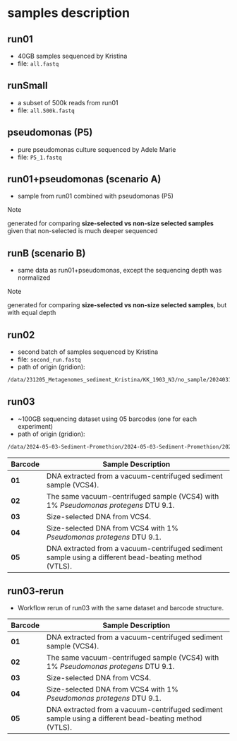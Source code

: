 # samples description

## run01

* 40GB samples sequenced by Kristina 
* file: `all.fastq`
  
## runSmall

* a subset of 500k reads from run01 
* file: `all.500k.fastq`
  
## pseudomonas (P5)

* pure pseudomonas culture sequenced by Adele Marie
* file: `P5_1.fastq`
  
## run01+pseudomonas (scenario A)

* sample from run01 combined with pseudomonas (P5)
>[!NOTE]
>generated for comparing **size-selected vs non-size selected samples**  
>given that non-selected is much deeper sequenced  

## runB (scenario B)

* same data as run01+pseudomonas, except the sequencing depth was normalized
>[!NOTE]
>generated for comparing **size-selected vs non-size selected samples**, but with equal depth

## run02

* second batch of samples sequenced by Kristina  
* file: `second_run.fastq`  
* path of origin (gridion):
```bash
/data/231205_Metagenomes_sediment_Kristina/KK_1903_N3/no_sample/20240319_1550_X1_FAX80973_b466842e/fastq_pass/ 
```

## run03

* ~100GB sequencing dataset using 05 barcodes (one for each experiment)  
* path of origin (gridion):
```bash
/data/2024-05-03-Sediment-Promethion/2024-05-03-Sediment-Promethion/20240503_1728_P2S-01248-A_PAQ61173_ffaf27f4/fastq_pass
```

| Barcode | Sample Description |
|---------|--------------------|
| **01** | DNA extracted from a vacuum-centrifuged sediment sample (VCS4). |
| **02** | The same vacuum-centrifuged sample (VCS4) with 1% *Pseudomonas protegens* DTU 9.1. |
| **03** | Size-selected DNA from VCS4. |
| **04** | Size-selected DNA from VCS4 with 1% *Pseudomonas protegens* DTU 9.1. |
| **05** | DNA extracted from a vacuum-centrifuged sediment sample using a different bead-beating method (VTLS). |

## run03-rerun

* Workflow rerun of run03 with the same dataset and barcode structure.

| Barcode | Sample Description |
|---------|--------------------|
| **01** | DNA extracted from a vacuum-centrifuged sediment sample (VCS4). |
| **02** | The same vacuum-centrifuged sample (VCS4) with 1% *Pseudomonas protegens* DTU 9.1. |
| **03** | Size-selected DNA from VCS4. |
| **04** | Size-selected DNA from VCS4 with 1% *Pseudomonas protegens* DTU 9.1. |
| **05** | DNA extracted from a vacuum-centrifuged sediment sample using a different bead-beating method (VTLS). |
